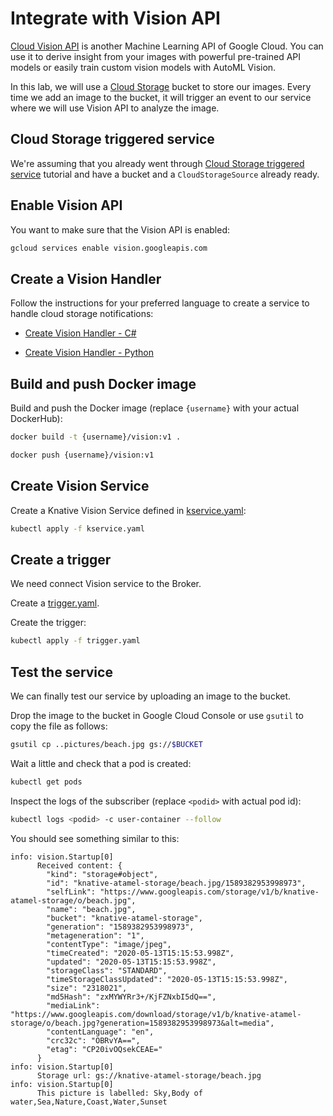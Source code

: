 # Integrate with Vision API

[Cloud Vision API](https://cloud.google.com/vision/docs) is another Machine Learning API of Google Cloud. You can use it to derive insight from your images with powerful pre-trained API models or easily train custom vision models with AutoML Vision.

In this lab, we will use a [Cloud
Storage](https://cloud.google.com/storage/docs/) bucket to store our images.
Every time we add an image to the bucket, it will trigger an event to our service where
we will use Vision API to analyze the image.

## Cloud Storage triggered service

We're assuming that you already went through [Cloud Storage triggered
service](storageeventing.md) tutorial and have a bucket and a
`CloudStorageSource` already ready.

## Enable Vision API

You want to make sure that the Vision API is enabled:

```bash
gcloud services enable vision.googleapis.com
```

## Create a Vision Handler

Follow the instructions for your preferred language to create a service to handle cloud storage notifications:

* [Create Vision Handler - C#](visioneventing-csharp.md)

* [Create Vision Handler - Python](visioneventing-python.md)

## Build and push Docker image

Build and push the Docker image (replace `{username}` with your actual DockerHub):

```bash
docker build -t {username}/vision:v1 .

docker push {username}/vision:v1
```

## Create Vision Service

Create a Knative Vision Service defined in
[kservice.yaml](../eventing/vision/kservice.yaml):

```bash
kubectl apply -f kservice.yaml
```

## Create a trigger

We need connect Vision service to the Broker.

Create a [trigger.yaml](../eventing/vision/trigger.yaml).

Create the trigger:

```bash
kubectl apply -f trigger.yaml
```

## Test the service

We can finally test our service by uploading an image to the bucket.

Drop the image to the bucket in Google Cloud Console or use `gsutil` to copy the file as follows:

```bash
gsutil cp ..pictures/beach.jpg gs://$BUCKET
```

Wait a little and check that a pod is created:

```bash
kubectl get pods
```

Inspect the logs of the subscriber (replace `<podid>` with actual pod id):

```bash
kubectl logs <podid> -c user-container --follow
```

You should see something similar to this:

```text
info: vision.Startup[0]
      Received content: {
        "kind": "storage#object",
        "id": "knative-atamel-storage/beach.jpg/1589382953998973",
        "selfLink": "https://www.googleapis.com/storage/v1/b/knative-atamel-storage/o/beach.jpg",
        "name": "beach.jpg",
        "bucket": "knative-atamel-storage",
        "generation": "1589382953998973",
        "metageneration": "1",
        "contentType": "image/jpeg",
        "timeCreated": "2020-05-13T15:15:53.998Z",
        "updated": "2020-05-13T15:15:53.998Z",
        "storageClass": "STANDARD",
        "timeStorageClassUpdated": "2020-05-13T15:15:53.998Z",
        "size": "2318021",
        "md5Hash": "zxMYWYRr3+/KjFZNxbI5dQ==",
        "mediaLink": "https://www.googleapis.com/download/storage/v1/b/knative-atamel-storage/o/beach.jpg?generation=1589382953998973&alt=media",
        "contentLanguage": "en",
        "crc32c": "OBRvYA==",
        "etag": "CP20ivOQsekCEAE="
      }
info: vision.Startup[0]
      Storage url: gs://knative-atamel-storage/beach.jpg
info: vision.Startup[0]
      This picture is labelled: Sky,Body of water,Sea,Nature,Coast,Water,Sunset
```
